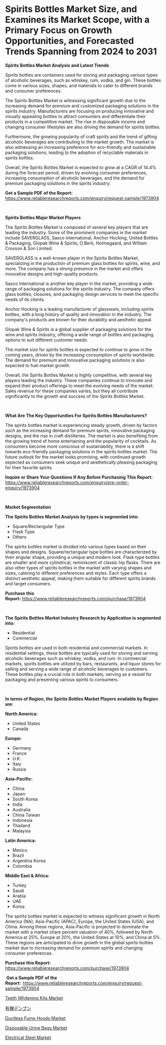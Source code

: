 <p><h1>Spirits Bottles Market Size, and Examines its Market Scope, with a Primary Focus on Growth Opportunities, and Forecasted Trends Spanning from 2024 to 2031</h1></p><p><strong>Spirits Bottles Market Analysis and Latest Trends</strong></p>
<p><p>Spirits bottles are containers used for storing and packaging various types of alcoholic beverages, such as whiskey, rum, vodka, and gin. These bottles come in various sizes, shapes, and materials to cater to different brands and consumer preferences.</p><p>The Spirits Bottles Market is witnessing significant growth due to the increasing demand for premium and customized packaging solutions in the spirits industry. Manufacturers are focusing on producing innovative and visually appealing bottles to attract consumers and differentiate their products in a competitive market. The rise in disposable income and changing consumer lifestyles are also driving the demand for spirits bottles.</p><p>Furthermore, the growing popularity of craft spirits and the trend of gifting alcoholic beverages are contributing to the market growth. The market is also witnessing an increasing preference for eco-friendly and sustainable packaging solutions, leading to the adoption of recyclable materials in spirits bottles.</p><p>Overall, the Spirits Bottles Market is expected to grow at a CAGR of 14.4% during the forecast period, driven by evolving consumer preferences, increasing consumption of alcoholic beverages, and the demand for premium packaging solutions in the spirits industry.</p></p>
<p><strong>Get a Sample PDF of the Report:&nbsp;</strong> <a href="https://www.reliableresearchreports.com/enquiry/request-sample/1973904">https://www.reliableresearchreports.com/enquiry/request-sample/1973904</a></p>
<p>&nbsp;</p>
<p><strong>Spirits Bottles Major Market Players</strong></p>
<p><p>The Spirits Bottles Market is composed of several key players that are leading the industry. Some of the prominent companies in the market include SAVERGLASS, Saxco International, Anchor Hocking, United Bottles & Packaging, Glopak Wine & Spirits, O.Berk, Holmegaard, and William Croxson & Son Limited. </p><p>SAVERGLASS is a well-known player in the Spirits Bottles Market, specializing in the production of premium glass bottles for spirits, wine, and more. The company has a strong presence in the market and offers innovative designs and high-quality products.</p><p>Saxco International is another key player in the market, providing a wide range of packaging solutions for the spirits industry. The company offers glass bottles, closures, and packaging design services to meet the specific needs of its clients.</p><p>Anchor Hocking is a leading manufacturer of glassware, including spirits bottles, with a long history of quality and innovation in the industry. The company's products are known for their durability and aesthetic appeal.</p><p>Glopak Wine & Spirits is a global supplier of packaging solutions for the wine and spirits industry, offering a wide range of bottles and packaging options to suit different customer needs.</p><p>The market size for spirits bottles is expected to continue to grow in the coming years, driven by the increasing consumption of spirits worldwide. The demand for premium and innovative packaging solutions is also expected to fuel market growth.</p><p>Overall, the Spirits Bottles Market is highly competitive, with several key players leading the industry. These companies continue to innovate and expand their product offerings to meet the evolving needs of the market. Sales revenue for these companies varies, but they all contribute significantly to the growth and success of the Spirits Bottles Market.</p></p>
<p>&nbsp;</p>
<p><strong>What Are The Key Opportunities For Spirits Bottles Manufacturers?</strong></p>
<p><p>The spirits bottles market is experiencing steady growth, driven by factors such as the increasing demand for premium spirits, innovative packaging designs, and the rise in craft distilleries. The market is also benefiting from the growing trend of home entertaining and the popularity of cocktails. As consumers become more conscious of sustainability, there is a shift towards eco-friendly packaging solutions in the spirits bottles market. The future outlook for the market looks promising, with continued growth expected as consumers seek unique and aesthetically pleasing packaging for their favorite spirits.</p></p>
<p><strong>Inquire or Share Your Questions If Any Before Purchasing This Report:</strong> <a href="https://www.reliableresearchreports.com/enquiry/pre-order-enquiry/1973904">https://www.reliableresearchreports.com/enquiry/pre-order-enquiry/1973904</a></p>
<p>&nbsp;</p>
<p><strong>Market Segmentation</strong></p>
<p><strong>The Spirits Bottles Market Analysis by types is segmented into:</strong></p>
<p><ul><li>Square/Rectangular Type</li><li>Flask Type</li><li>Others</li></ul></p>
<p><p>The spirits bottles market is divided into various types based on their shapes and designs. Square/rectangular type bottles are characterized by their angular shape, providing a unique and modern look. Flask type bottles are smaller and more cylindrical, reminiscent of classic hip flasks. There are also other types of spirits bottles in the market with varying shapes and sizes, catering to different preferences and styles. Each type offers a distinct aesthetic appeal, making them suitable for different spirits brands and target consumers.</p></p>
<p><strong>Purchase this Report:&nbsp;</strong><a href="https://www.reliableresearchreports.com/purchase/1973904">https://www.reliableresearchreports.com/purchase/1973904</a></p>
<p>&nbsp;</p>
<p><strong>The Spirits Bottles Market Industry Research by Application is segmented into:</strong></p>
<p><ul><li>Residential</li><li>Commercial</li></ul></p>
<p><p>Spirits bottles are used in both residential and commercial markets. In residential settings, these bottles are typically used for storing and serving alcoholic beverages such as whiskey, vodka, and rum. In commercial markets, spirits bottles are utilized by bars, restaurants, and liquor stores for selling and serving a wide range of alcoholic beverages to customers. These bottles play a crucial role in both markets, serving as a vessel for packaging and presenting various spirits to consumers.</p></p>
<p>&nbsp;</p>
<p><strong>In terms of Region, the Spirits Bottles Market Players available by Region are:</strong></p>
<p>
    <p> <strong> North America: </strong>
        <ul>
            <li>United States</li>
            <li>Canada</li>
        </ul>
        </p> 
    <p> <strong> Europe: </strong>
        <ul>
            <li>Germany</li>
            <li>France</li>
            <li>U.K.</li>
            <li>Italy</li>
            <li>Russia</li>
        </ul>
        </p> 
    <p> <strong> Asia-Pacific: </strong>
        <ul>
            <li>China</li>
            <li>Japan</li>
            <li>South Korea</li>
            <li>India</li>
            <li>Australia</li>
            <li>China Taiwan</li>
            <li>Indonesia</li>
            <li>Thailand</li>
            <li>Malaysia</li>
        </ul>
        </p> 
    <p> <strong> Latin America: </strong>
        <ul>
            <li>Mexico</li>
            <li>Brazil</li>
            <li>Argentina Korea</li>
            <li>Colombia</li>
        </ul>
        </p> 
    <p> <strong> Middle East & Africa: </strong>
        <ul>
            <li>Turkey</li>
            <li>Saudi</li>
            <li>Arabia</li>
            <li>UAE</li>
            <li>Korea</li>
        </ul>
    </p>
    </p>
<p><p>The spirits bottles market is expected to witness significant growth in North America (NA), Asia-Pacific (APAC), Europe, the United States (USA), and China. Among these regions, Asia-Pacific is projected to dominate the market with a market share percent valuation of 40%, followed by North America at 25%, Europe at 20%, the United States at 10%, and China at 5%. These regions are anticipated to drive growth in the global spirits bottles market due to increasing demand for premium spirits and changing consumer preferences.</p></p>
<p><strong>Purchase this Report: </strong><a href="https://www.reliableresearchreports.com/purchase/1973904">https://www.reliableresearchreports.com/purchase/1973904</a></p>
<p>&nbsp;<strong>Get a Sample PDF of the Report:&nbsp;&nbsp;</strong><a href="https://www.reliableresearchreports.com/enquiry/request-sample/1973904">https://www.reliableresearchreports.com/enquiry/request-sample/1973904</a></p>
<p><strong></strong></p>
<p><p><a href="https://github.com/nicholepatriciadoylenwnrjr0/Market-Research-Report-List-1/blob/main/teeth-whitening-kits-market.md">Teeth Whitening Kits Market</a></p><p><a href="https://github.com/nemesis2824/Market-Research-Report-List-1/blob/main/40764636595.md">有機デンプン</a></p><p><a href="https://issuu.com/reportprime-2/docs/ductless-fume-hoods-market-size-2030.pptx">Ductless Fume Hoods Market</a></p><p><a href="https://github.com/gamblestampleyjenny50m5sl6/Market-Research-Report-List-1/blob/main/disposable-urine-bags-market.md">Disposable Urine Bags Market</a></p><p><a href="https://issuu.com/reportprime-2/docs/electrical-steel-market-size-2030.pptx">Electrical Steel Market</a></p></p>